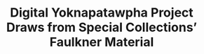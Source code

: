 ---
title: "Digital Yoknapatawpha Project Draws from Special Collections’ Faulkner Material"
blurb: "The UVA Today article, “UVA Spearheads Effort to Digitally Map Faulkner’s Literary World,” features a collaboration between UVA English Professor..."
source: "UVA Library News"
link: "http://news.library.virginia.edu/2016/08/16/digital-yoknapatawpha-project-draws-from-special-collections-faulkner-material/"
---